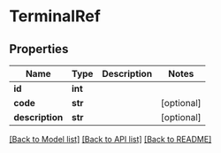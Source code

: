 # TerminalRef

## Properties
Name | Type | Description | Notes
------------ | ------------- | ------------- | -------------
**id** | **int** |  | 
**code** | **str** |  | [optional] 
**description** | **str** |  | [optional] 

[[Back to Model list]](../README.md#documentation-for-models) [[Back to API list]](../README.md#documentation-for-api-endpoints) [[Back to README]](../README.md)


